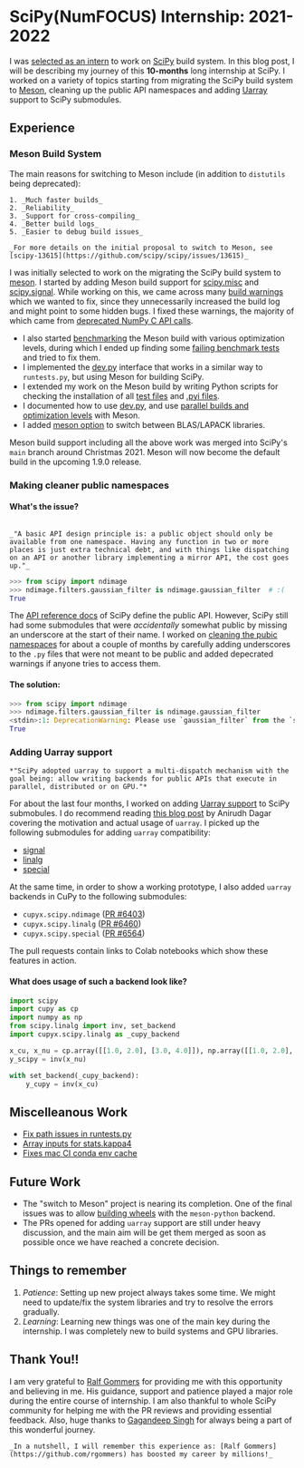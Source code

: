# SciPy(NumFOCUS) Internship: 2021-2022


I was [selected as an intern](https://mail.python.org/archives/list/scipy-dev@python.org/message/4S43BYHDQIPQENNJ6EMQY5QZDZK3ZT5I/) to work on [SciPy](https://scipy.org/) build system.
In this blog post, I will be describing my journey of this **10-months** long internship at SciPy.
I worked on a variety of topics starting from migrating the SciPy build system to [Meson](https://mesonbuild.com/index.html), cleaning up the public API namespaces and adding [Uarray](https://uarray.org/en/latest/) support to SciPy submodules.

## Experience

### Meson Build System

The main reasons for switching to Meson include (in addition to `distutils` being deprecated):

```{admonition} Reasons
1. _Much faster builds_
2. _Reliability_
3. _Support for cross-compiling_
4. _Better build logs_
5. _Easier to debug build issues_

_For more details on the initial proposal to switch to Meson, see [scipy-13615](https://github.com/scipy/scipy/issues/13615)_
```

I was initially selected to work on the migrating the SciPy build system to [meson](https://mesonbuild.com/index.html). I started by adding Meson build support
for [scipy.misc](https://github.com/rgommers/scipy/pull/35) and [scipy.signal](https://github.com/rgommers/scipy/pull/37). While working on this, we came across many [build warnings](https://github.com/rgommers/scipy/issues/42) which we wanted to fix, since they unnecessarily increased the build log and might point to some hidden bugs. I fixed these warnings, the majority of which came from [deprecated NumPy C API calls](https://github.com/rgommers/scipy/issues/30).

- I also started [benchmarking](https://github.com/rgommers/scipy/issues/58) the Meson build with various optimization levels, during which I ended up finding some [failing benchmark tests](https://github.com/scipy/scipy/issues/14667) and tried to fix them.
- I implemented the [dev.py](https://github.com/rgommers/scipy/pull/94) interface that works in a similar way to `runtests.py`, but using Meson for building SciPy.
- I extended my work on the Meson build by writing Python scripts for checking the installation of all [test files](https://github.com/rgommers/scipy/issues/69) and [.pyi files](https://github.com/scipy/scipy/pull/16010).
- I documented how to use [dev.py](https://github.com/rgommers/scipy/pull/96), and use [parallel builds and optimization levels](https://github.com/scipy/scipy/pull/15953) with Meson.
- I added [meson option](https://github.com/rgommers/scipy/pull/130) to switch between BLAS/LAPACK libraries.

Meson build support including all the above work was merged into SciPy's `main` branch around Christmas 2021. Meson will now become the default build in the upcoming 1.9.0 release.

### Making cleaner public namespaces

#### What's the issue?

```{admonition} Principle

_"A basic API design principle is: a public object should only be available from one namespace. Having any function in two or more places is just extra technical debt, and with things like dispatching on an API or another library implementing a mirror API, the cost goes up."_
```

```py
>>> from scipy import ndimage
>>> ndimage.filters.gaussian_filter is ndimage.gaussian_filter  # :(
True
```

The [API reference docs](http://scipy.github.io/devdocs/reference/index.html#api-definition) of SciPy define the public API. However, SciPy still had some submodules that were _accidentally_ somewhat public by missing an underscore at the start of their name.
I worked on [cleaning the pubic namespaces](https://github.com/scipy/scipy/issues/14360) for about a couple of months by carefully adding underscores to the `.py` files that were not meant to be public and added depecrated warnings if anyone tries to access them.

#### The solution:

```py
>>> from scipy import ndimage
>>> ndimage.filters.gaussian_filter is ndimage.gaussian_filter
<stdin>:1: DeprecationWarning: Please use `gaussian_filter` from the `scipy.ndimage` namespace, the `scipy.ndimage.filters` namespace is deprecated.
True
```

### Adding Uarray support

```{admonition} Why?
*"SciPy adopted uarray to support a multi-dispatch mechanism with the goal being: allow writing backends for public APIs that execute in parallel, distributed or on GPU."*
```

For about the last four months, I worked on adding [Uarray support](https://github.com/scipy/scipy/issues/14353) to SciPy submobules. I do recommend reading [this blog post](https://labs.quansight.org/blog/2021/10/array-libraries-interoperability/) by Anirudh Dagar covering the motivation and actual usage of `uarray`. I picked up the following submodules for adding `uarray` compatibility:

- [signal](https://github.com/rgommers/scipy/pull/101)
- [linalg](https://github.com/scipy/scipy/pull/15610)
- [special](https://github.com/scipy/scipy/pull/15665)

At the same time, in order to show a working prototype, I also added `uarray` backends in CuPy to the following submodules:

- `cupyx.scipy.ndimage` ([PR #6403](https://github.com/cupy/cupy/pull/6403))
- `cupyx.scipy.linalg` ([PR #6460](https://github.com/cupy/cupy/pull/6460))
- `cupyx.scipy.special` ([PR #6564](https://github.com/cupy/cupy/pull/6564))

The pull requests contain links to Colab notebooks which show these features in action.

#### What does usage of such a backend look like?

```py
import scipy
import cupy as cp
import numpy as np
from scipy.linalg import inv, set_backend
import cupyx.scipy.linalg as _cupy_backend

x_cu, x_nu = cp.array([[1.0, 2.0], [3.0, 4.0]]), np.array([[1.0, 2.0], [3.0, 4.0]])
y_scipy = inv(x_nu)

with set_backend(_cupy_backend):
    y_cupy = inv(x_cu)
```

## Miscelleanous Work

- [Fix path issues in runtests.py](https://github.com/scipy/scipy/pull/15440)
- [Array inputs for stats.kappa4](https://github.com/scipy/scipy/pull/15250)
- [Fixes mac CI conda env cache](https://github.com/rgommers/scipy/pull/115)

## Future Work

- The "switch to Meson" project is nearing its completion. One of the final issues was to allow [building wheels](https://github.com/scipy/scipy/pull/15476) with the `meson-python` backend.
- The PRs opened for adding `uarray` support are still under heavy discussion, and the main aim will be get them merged as soon as possible once we have reached a concrete decision.

## Things to remember

1. _Patience_: Setting up new project always takes some time. We might need to update/fix the system libraries and try to resolve the errors gradually.
2. _Learning_: Learning new things was one of the main key during the internship. I was completely new to build systems and GPU libraries.

## Thank You!!

I am very grateful to [Ralf Gommers](https://github.com/rgommers) for providing me with this opportunity and believing in me. His guidance, support and patience played a major role during the entire course of internship.
I am also thankful to whole SciPy community for helping me with the PR reviews and providing essential feedback. Also, huge thanks to [Gagandeep Singh](https://github.com/czgdp1807) for always being a part of this wonderful journey.

```{admonition} Thank you!
_In a nutshell, I will remember this experience as: [Ralf Gommers](https://github.com/rgommers) has boosted my career by millions!_
```
